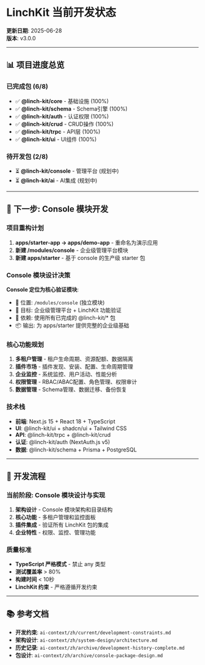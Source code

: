 # LinchKit 当前开发状态

**更新日期**: 2025-06-28  
**版本**: v3.0.0

---

## 📊 项目进度总览

### 已完成包 (6/8)
- ✅ **@linch-kit/core** - 基础设施 (100%)
- ✅ **@linch-kit/schema** - Schema引擎 (100%)
- ✅ **@linch-kit/auth** - 认证权限 (100%)
- ✅ **@linch-kit/crud** - CRUD操作 (100%)
- ✅ **@linch-kit/trpc** - API层 (100%)
- ✅ **@linch-kit/ui** - UI组件 (100%)

### 待开发包 (2/8)
- ⏳ **@linch-kit/console** - 管理平台 (规划中)
- ⏳ **@linch-kit/ai** - AI集成 (规划中)

---

## 🎯 下一步: Console 模块开发

### 项目重构计划
1. **apps/starter-app → apps/demo-app** - 重命名为演示应用
2. **新建 /modules/console** - 企业级管理平台模块
3. **新建 apps/starter** - 基于 console 的生产级 starter 包

### Console 模块设计决策
**Console 定位为核心验证模块**:
- 📁 位置: `/modules/console` (独立模块)
- 🎯 目标: 企业级管理平台 + LinchKit 功能验证
- 🔗 依赖: 使用所有已完成的 @linch-kit/* 包
- 📦 输出: 为 apps/starter 提供完整的企业级基础

### 核心功能规划
1. **多租户管理** - 租户生命周期、资源配额、数据隔离
2. **插件市场** - 插件发现、安装、配置、生命周期管理
3. **企业监控** - 系统监控、用户活动、性能分析
4. **权限管理** - RBAC/ABAC配置、角色管理、权限审计
5. **数据管理** - Schema管理、数据迁移、备份恢复

### 技术栈
- **前端**: Next.js 15 + React 18 + TypeScript
- **UI**: @linch-kit/ui + shadcn/ui + Tailwind CSS
- **API**: @linch-kit/trpc + @linch-kit/crud
- **认证**: @linch-kit/auth (NextAuth.js v5)
- **数据**: @linch-kit/schema + Prisma + PostgreSQL

---

## 🔄 开发流程

### 当前阶段: Console 模块设计与实现
1. **架构设计** - Console 模块架构和目录结构
2. **核心功能** - 多租户管理和监控面板
3. **插件集成** - 验证所有 LinchKit 包的集成
4. **企业特性** - 权限、监控、管理功能

### 质量标准
- **TypeScript 严格模式** - 禁止 any 类型
- **测试覆盖率** > 80%
- **构建时间** < 10秒
- **LinchKit 约束** - 严格遵循开发约束

---

## 📚 参考文档
- **开发约束**: `ai-context/zh/current/development-constraints.md`
- **架构设计**: `ai-context/zh/system-design/architecture.md`
- **历史记录**: `ai-context/zh/archive/development-history-complete.md`
- **包设计**: `ai-context/zh/archive/console-package-design.md`